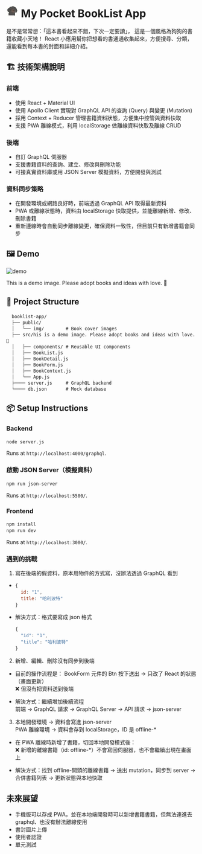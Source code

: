 # ![dog](/public/icon-1.jpg) My Pocket BookList App

是不是常常想：「這本書看起來不錯，下次一定要讀」，
這是一個風格為狗狗的書籍收藏小天地！
React 小應用幫你把想看的書通通收集起來，方便搜尋、分類，還能看到每本書的封面和詳細介紹。

## 🏗️ 技術架構說明

### 前端

- 使用 React + Material UI
- 使用 Apollo Client 實現對 GraphQL API 的查詢 (Query) 與變更 (Mutation)
- 採用 Context + Reducer 管理書籍資料狀態，方便集中控管與資料快取
- 支援 PWA 離線模式，利用 localStorage 做離線資料快取及離線 CRUD

### 後端

- 自訂 GraphQL 伺服器
- 支援書籍資料的查詢、建立、修改與刪除功能
- 可接真實資料庫或用 JSON Server 模擬資料，方便開發與測試

### 資料同步策略

- 在開發環境或網路良好時，前端透過 GraphQL API 取得最新資料
- PWA 或離線狀態時，資料由 localStorage 快取提供，並能離線新增、修改、刪除書籍
- 重新連線時會自動同步離線變更，確保資料一致性，但目前只有新增書籍會同步

## 🖼️ Demo

  ![demo](./public/img/demo.gif)

 This is a demo image. Please adopt books and ideas with love. 💛

## 📁 Project Structure

```text
  booklist-app/
  ├── public/
  │   └── img/        # Book cover images
  ├── src/his is a demo image. Please adopt books and ideas with love. 💛
  │   ├── components/ # Reusable UI components
  │   ├── BookList.js
  │   ├── BookDetail.js
  │   ├── BookForm.js
  │   ├── BookContext.js
  │   └── App.js
  ├──── server.js     # GraphQL backend
  └──── db.json       # Mock database
```

## 📦 Setup Instructions

### Backend

   ```bash
   node server.js
   ```

  Runs at `http://localhost:4000/graphql`.
  
### 啟動 JSON Server（模擬資料）

  ```bash
  npm run json-server
  ```

  Runs at `http://localhost:5500/`.

### Frontend

  ```bash
  npm install
  npm run dev
  ```

Runs at `http://localhost:3000/`.

### 遇到的挑戰

1. 寫在後端的假資料，原本用物件的方式寫，沒辦法透過 GraphQL 看到

- ```javascript
  {
    id: "1",
    title: "哈利波特"
  }
  ```

- 解決方式：格式要寫成 json 格式

  ```javascript
  {
    "id": "1",
    "title": "哈利波特"
  }
  ```

2. 新增、編輯、刪除沒有同步到後端

- 目前的操作流程是：
BookForm 元件的 Btn 按下送出 → 只改了 React 的狀態（畫面更新）<br>
❌ 但沒有把資料送到後端

- 解決方式：繼續增加後續流程 <br>
前端 → GraphQL 請求 → GraphQL Server → API 請求 → json-server

3. 本地開發環境 → 資料會寫進 json-server <br> PWA 離線環境 → 資料會存到 localStorage，ID 是 offline-*

- 在 PWA 離線時新增了書籍，切回本地開發模式後：<br>
❌ 新增的離線書籍（id: offline-*）不會寫回伺服器，也不會繼續出現在畫面上

- 解決方式：找到 offline-開頭的離線書籍 → 送出 mutation，同步到 server → 合併書籍列表 → 更新狀態與本地快取

## 未來展望

- 手機版可以存成 PWA，並在本地端開發時可以新增書籍書籍，但無法連進去 graphql、也沒有辦法離線使用
- 書封圖片上傳
- 使用者認證
- 單元測試
